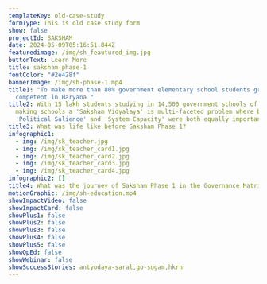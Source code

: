 ```yaml
---
templateKey: old-case-study
formType: This is old case study form
show: false
projectId: SAKSHAM
date: 2024-05-09T05:16:51.844Z
featuredimage: /img/sh_feautured_img.jpg
buttonText: Learn More
title: saksham-phase-1
fontColor: "#2e428f"
bannerImage: /img/sh-phase-1.mp4
title1: "To make more than 80% government elementary school students grade-level
  competent in Haryana "
title2: With 15 lakh students studying in 14,500 government schools of Haryana,
  making schools a 'Saksham Vidyalaya' is multi-faceted problem where building
  'Political Salience' and 'System Capacity' were both equally important.
title3: What was life like before Saksham Phase 1?
infographic1:
  - img: /img/sk_teacher.jpg
  - img: /img/sk_teacher_card1.jpg
  - img: /img/sk_teacher_card2.jpg
  - img: /img/sk_teacher_card3.jpg
  - img: /img/sk_teacher_card4.jpg
infographic2: []
title4: What was the journey of Saksham Phase 1 in the Governance Matrix?
motionGraphic: /img/sh-education.mp4
showImpactVideo: false
showImpactCard: false
showPlus1: false
showPlus2: false
showPlus3: false
showPlus4: false
showPlus5: false
showOpEd: false
showWebinar: false
showSuccessStories: antyodaya-saral,go-sugam,hkrn
---
```

